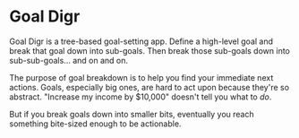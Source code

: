 # Goal Digr

Goal Digr is a tree-based goal-setting app. Define a high-level goal and break that goal down into sub-goals. Then break those sub-goals down into sub-sub-goals... and on and on.

The purpose of goal breakdown is to help you find your immediate next actions. Goals, especially big ones, are hard to act upon because they're so abstract. "Increase my income by $10,000" doesn't tell you what to *do*.

But if you break goals down into smaller bits, eventually you reach something bite-sized enough to be actionable.
